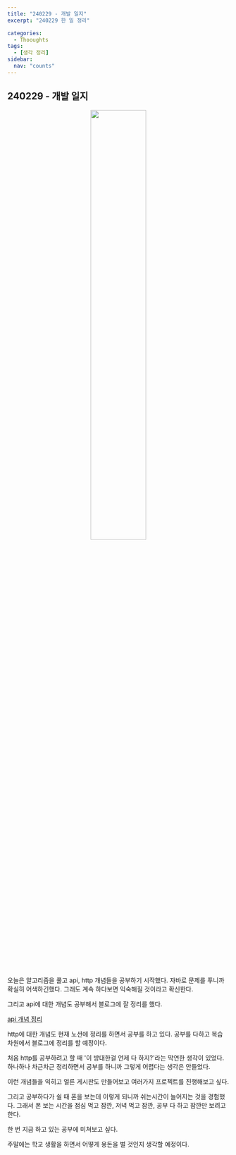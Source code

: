 ```yaml
---
title: "240229 - 개발 일지"
excerpt: "240229 한 일 정리"

categories:
  - Thooughts
tags:
  - [생각 정리]
sidebar:
  nav: "counts"
---
```


## 240229 - 개발 일지

<div align="center">
    <img src="https://github.com/dongdong8343/algorithm/assets/93115530/e48bed2b-9d38-4421-b370-75c7cfdcee20" width="50%" height="auto" />
</div>

오늘은 알고리즘을 풀고 api, http 개념들을 공부하기 시작했다. 자바로 문제를 푸니까 확실히 어색하긴했다. 그래도 계속 하다보면 익숙해질 것이라고 확신한다.

그리고 api에 대한 개념도 공부해서 블로그에 잘 정리를 했다.

[api 개념 정리](https://dongdong8343.github.io/etc/api/)

http에 대한 개념도 현재 노션에 정리를 하면서 공부를 하고 있다. 공부를 다하고 복습 차원에서 블로그에 정리를 할 예정이다.

처음 http를 공부하려고 할 때 '이 방대한걸 언제 다 하지?'라는 막연한 생각이 있었다. 하나하나 차근차근 정리하면서 공부를 하니까 그렇게 어렵다는 생각은 안들었다.

이런 개념들을 익히고 얼른 게시판도 만들어보고 여러가지 프로젝트를 진행해보고 싶다.

그리고 공부하다가 쉴 때 폰을 보는데 이렇게 되니까 쉬는시간이 늘어지는 것을 경험했다. 그래서 폰 보는 시간을 점심 먹고 잠깐, 저녁 먹고 잠깐, 공부 다 하고 잠깐만 보려고 한다.

한 번 지금 하고 있는 공부에 미쳐보고 싶다.

주말에는 학교 생활을 하면서 어떻게 용돈을 벌 것인지 생각할 예정이다.
